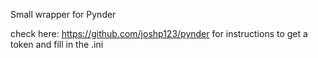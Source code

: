 Small wrapper for Pynder

check here: https://github.com/joshp123/pynder for instructions to get a token
and fill in the .ini

